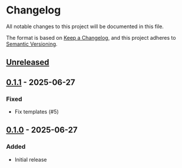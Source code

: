 # Changelog

All notable changes to this project will be documented in this file.

The format is based on [Keep a Changelog][keep-a-changelog],
and this project adheres to [Semantic Versioning][semver].

[keep-a-changelog]: https://keepachangelog.com/en/1.0.0/
[semver]: https://semver.org/spec/v2.0.0.html

## [Unreleased]

## [0.1.1] - 2025-06-27

### Fixed

- Fix templates (#5)

## [0.1.0] - 2025-06-27

### Added

- Initial release

[Unreleased]: https://github.com/opendsc/opendsc/compare/v0.1.1...HEAD
[0.1.1]: https://github.com/opendsc/opendsc/releases/tag/v0.1.1
[0.1.0]: https://github.com/opendsc/opendsc/releases/tag/v0.1.0
